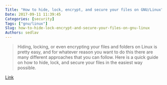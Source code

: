 ```yaml
---
Title: "How to hide, lock, encrypt, and secure your files on GNU/Linux"
Date: 2017-09-11 11:39:45
Categories: [security]
Tags: ["gnu/linux"]
Slug: how-to-hide-lock-encrypt-and-secure-your-files-on-gnu-linux
Authors: sedlav
---
```


> Hiding, locking, or even encrypting your files and folders on Linux is pretty easy, and for whatever reason you want to do this there are many different approaches that you can follow. Here is a quick guide on how to hide, lock, and secure your files in the easiest way possible.

[Link](https://www.howtoforge.com/tutorial/how-to-hide-lock-encrypt-and-secure-your-files-on-gnu-linux/)
